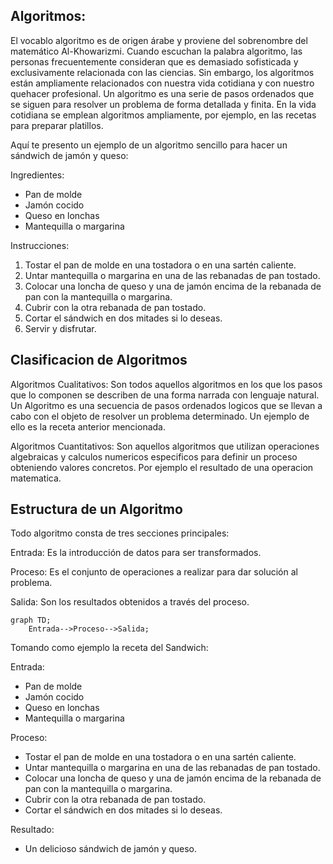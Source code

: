 ## Algoritmos:

El vocablo algoritmo es de origen árabe y proviene del sobrenombre del matemático Al-Khowarizmi. Cuando escuchan la palabra algoritmo,
las personas frecuentemente consideran que es demasiado sofisticada y exclusivamente relacionada con las ciencias. Sin embargo,
los algoritmos están ampliamente relacionados con nuestra vida cotidiana y con nuestro quehacer profesional. Un 
algoritmo es una serie de pasos ordenados que se siguen para resolver un problema de forma detallada y finita.
En la vida cotidiana se emplean algoritmos ampliamente, por ejemplo, en las
recetas para preparar platillos.

Aquí te presento un ejemplo de un algoritmo sencillo para hacer un sándwich de jamón y queso:

Ingredientes:

+ Pan de molde
+ Jamón cocido
+ Queso en lonchas
+ Mantequilla o margarina


Instrucciones:

1. Tostar el pan de molde en una tostadora o en una sartén caliente.
2. Untar mantequilla o margarina en una de las rebanadas de pan tostado.
3. Colocar una loncha de queso y una de jamón encima de la rebanada de pan con la mantequilla o margarina.
4. Cubrir con la otra rebanada de pan tostado.
5. Cortar el sándwich en dos mitades si lo deseas.
6. Servir y disfrutar.

## Clasificacion de Algoritmos

Algoritmos Cualitativos: Son todos aquellos algoritmos en los que los pasos que lo componen se describen de una forma narrada con lenguaje natural.
Un Algoritmo es una secuencia de pasos ordenados logicos que se llevan a cabo con el objeto de resolver un problema determinado. Un ejemplo de ello
es la receta anterior mencionada.

Algoritmos Cuantitativos: Son aquellos algoritmos que utilizan operaciones algebraicas y calculos numericos especificos para definir un proceso obteniendo valores concretos. Por ejemplo el resultado de una operacion matematica.

## Estructura de un Algoritmo

Todo algoritmo consta de tres secciones principales:

Entrada: Es la introducción de datos para ser transformados.

Proceso: Es el conjunto de operaciones a realizar para dar
solución al problema.

Salida: Son los resultados obtenidos a través del proceso.
                
```mermaid
graph TD;
    Entrada-->Proceso-->Salida;

```
Tomando como ejemplo la receta del Sandwich:

Entrada:

 + Pan de molde
 + Jamón cocido
 + Queso en lonchas
 + Mantequilla o margarina
 
Proceso:

 + Tostar el pan de molde en una tostadora o en una sartén caliente.
 + Untar mantequilla o margarina en una de las rebanadas de pan tostado.
 + Colocar una loncha de queso y una de jamón encima de la rebanada de pan con la mantequilla o margarina.
 + Cubrir con la otra rebanada de pan tostado.
 + Cortar el sándwich en dos mitades si lo deseas.

Resultado:

 + Un delicioso sándwich de jamón y queso.


